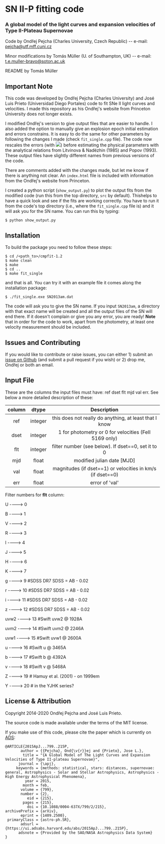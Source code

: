 # SN II-P fitting code
### A global model of the light curves and expansion velocities of Type II-Plateau Supernovae

Code by Ondřej Pejcha (Charles University, Czech Republic) -- e-mail: pejcha@utf.mff.cuni.cz

Minor modifications by Tomás Müller (U. of Southampton, UK) -- e-mail: t.e.muller-bravo@soton.ac.uk

README by Tomás Müller


## Important Note

This code was developed by Ondřej Pejcha (Charles University) and José Luis Prieto (Universidad Diego Portales) code to fit SNe II light curves
and velocities. I made this repository as his Ondřej's website from Princeton University does not longer exists.

I modified Ondřej's version to give output files that are easier to handle. I also added the option to manually 
give an explosion epoch initial estimation and errors constrains. It is easy to do the same for other parameters 
by following the changes I made (check `fit_single.cpp` file). The code now rescales the errors (with <img src="https://latex.codecogs.com/gif.latex?\chi^2"/>) 
before estimating the physical parameters with the analytical relations from Litvinova & Nadëzhin (1985) and Popov (1993). 
These output files have slightly different names from previous versions of the code.

There are comments added with the changes made, but let me know if there is anything not clear.
An `index.html` file is included with information from the Ondřej's website from Princeton.

I created a python script (`show_output.py`) to plot the output fits from the modified code 
(run this from the top directory, `src` by default). Thishelps to have a quick look and see 
if the fits are working correctly. You have to run it from the code's top directory (i.e., 
where the `fit_single.cpp` file is) and it will ask you for the SN name. You can run this by typing:

```
$ python show_output.py
```

## Installation 

To build the package you need to follow these steps:

```
$ cd /<path_to>/cmpfit-1.2
$ make clean
$ make
$ cd ..
$ make fit_single
```

and that is all. You can try it with an example file it comes along the installation package:

```
$ ./fit_single.exe SN2013am.dat
```

The code will ask you to give the SN name. If you input `SN2013am`, a directory with that exact name 
will be created and all the output files of the SN will end there. If it doesn't complain or give you any error, you are ready!
**Note** that in order for the code to work, apart from the photometry, at least one velocity measurement should be included.

## Issues and Contributing

If you would like to contribute or raise issues, you can either 1) submit an [issue on Github](https://github.com/temuller/snii_fitting_code/issues)
(and submit a pull request if you wish) or 2) drop me, Ondřej or both an email.


## Input File 

These are the columns the input files must have: ref dset flt mjd val err. See below a more detailed description of these:

| column  |  dtype   |                    Description                           |
|:-------:|:--------:|:--------------------------------------------------------:|
|  ref 	  |  integer |this does not really do anything, at least that I know    |
|  dset	  |  integer |1 for photometry or 0 for velocities (FeII 5169 only)	|
|  flt 	  |  integer |filter number (see below). If dset==0, set it to 0        |
|  mjd 	  |   float  |modified julian date [MJD]                                |
|  val 	  |   float  |magnitudes (if dset==1) or velocities in km/s (if dset==0) |
|  err 	  |   float  |error of 'val'                                            |


Filter numbers for **flt** column:

U ----> 0

B ----> 1

V ----> 2

R ----> 3

I ----> 4

J ----> 5

H ----> 6

K ----> 7

g ----> 9 #SDSS DR7 SDSS = AB - 0.02

r ----> 10 #SDSS DR7 SDSS = AB - 0.02

i ----> 11 #SDSS DR7 SDSS = AB - 0.02

z ----> 12 #SDSS DR7 SDSS = AB - 0.02

uvw2 ----> 13 #Swift uvw2 @ 1928A

uvm2 ----> 14 #Swift uvm2 @ 2246A

uvw1 ----> 15 #Swift uvw1 @ 2600A

u ----> 16 #Swift u    @ 3465A

b ----> 17 #Swift b    @ 4392A

v ----> 18 #Swift v    @ 5468A

Z ----> 19 # Hamuy et al. (2001) - on 1999em

Y ----> 20 # in the YJHK series?


## License & Attribution

Copyright 2014-2020 Ondřej Pejcha and José Luis Prieto.

The source code is made available under the terms of the MIT license.

If you make use of this code, please cite the paper which is currently on [ADS](https://ui.adsabs.harvard.edu/abs/2015ApJ...799..215P/abstract):

```
@ARTICLE{2015ApJ...799..215P,
       author = {{Pejcha}, Ond{\v{r}}ej and {Prieto}, Jose L.},
        title = "{A Global Model of The Light Curves and Expansion Velocities of Type II-plateau Supernovae}",
      journal = {\apj},
     keywords = {methods: statistical, stars: distances, supernovae: general, Astrophysics - Solar and Stellar Astrophysics, Astrophysics - High Energy Astrophysical Phenomena},
         year = 2015,
        month = feb,
       volume = {799},
       number = {2},
          eid = {215},
        pages = {215},
          doi = {10.1088/0004-637X/799/2/215},
archivePrefix = {arXiv},
       eprint = {1409.2500},
 primaryClass = {astro-ph.SR},
       adsurl = {https://ui.adsabs.harvard.edu/abs/2015ApJ...799..215P},
      adsnote = {Provided by the SAO/NASA Astrophysics Data System}
}
```



